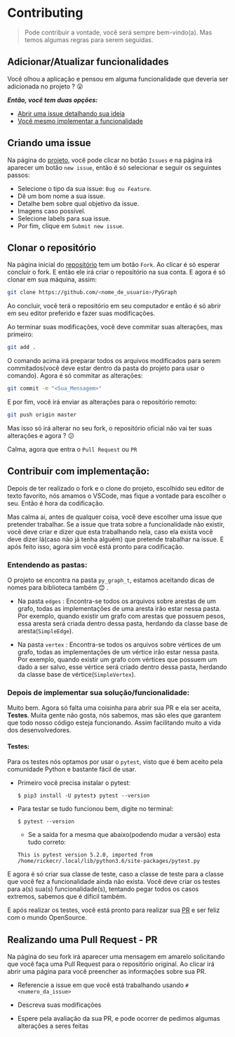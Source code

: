 # Contributing
> Pode contribuir a vontade, você será sempre bem-vindo(a). Mas temos algumas regras para serem seguidas.

## Adicionar/Atualizar funcionalidades

Você olhou a aplicação e pensou em alguma funcionalidade que deveria ser adicionada no projeto ? :open_mouth:

***Então, você tem duas opções:***

- [Abrir uma issue detalhando sua ideia](#criando-uma-issue)
- [Você mesmo implementar a funcionalidade](#contribuir-com-implementação)

## Criando uma issue

Na página do [projeto](https://github.com/Rickecr/PyGraph), você pode clicar no botão `Issues` e na página irá aparecer um botão `new issue`, então é só selecionar e seguir os seguintes passos:

- Selecione o tipo da sua issue: `Bug ou Feature`.
- Dê um bom nome a sua issue.
- Detalhe bem sobre qual objetivo da issue.
- Imagens caso possível.
- Selecione labels para sua issue.
- Por fim, clique em `Submit new issue`.

## Clonar o repositório

Na página inicial do [repositório](https://github.com/Rickecr/PyGraph) tem um botão `Fork`. Ao clicar é só esperar concluir o fork. E então ele irá criar o repositório na sua conta. E agora é só clonar em sua máquina, assim:

```sh
git clone https://github.com/<nome_de_usuario>/PyGraph
```

Ao concluir, você terá o repositório em seu computador e então é só abrir em seu editor preferido e fazer suas modificações.

Ao terminar suas modificações, você deve commitar suas alterações, mas primeiro:

```sh
git add .
```

O comando acima irá preparar todos os arquivos modificados para serem commitados(você deve estar dentro da pasta do projeto para usar o comando). Agora é só commitar as alterações:

```sh
git commit -m "<Sua_Mensagem>"
```

E por fim, você irá enviar as alterações para o repositório remoto:

```sh
git push origin master
```

Mas isso só irá alterar no seu fork, o repositório oficial não vai ter suas alterações e agora ? :confused:

Calma, agora que entra o `Pull Request` ou `PR`

## Contribuir com implementação:

Depois de ter realizado o fork e o clone do projeto, escolhido seu editor de texto favorito, nós amamos o VSCode, mas fique a vontade para escolher o seu. Então é hora da codificação.

Mas calma ai, antes de qualquer coisa, você deve escolher uma issue que pretender trabalhar. Se a issue que trata sobre a funcionalidade não existir, você deve criar e dizer que esta trabalhando nela, caso ela exista você deve dizer lá(caso não já tenha alguém) que pretende trabalhar na issue. E após feito isso, agora sim você está pronto para codificação.

### Entendendo as pastas:

O projeto se encontra na pasta `py_graph_t`, estamos aceitando dicas de nomes para biblioteca também :blush: .

- Na pasta `edges` : Encontra-se todos os arquivos sobre arestas de um grafo, todas as implementações de uma aresta irão estar nessa pasta. Por exemplo, quando existir um grafo com arestas que possuem pesos, essa aresta será criada dentro dessa pasta, herdando da classe base de aresta(`SimpleEdge`).

- Na pasta `vertex` : Encontra-se todos os arquivos sobre vértices de um grafo, todas as implementações de um vértice irão estar nessa pasta. Por exemplo, quando existir um grafo com vértices que possuem um dado a ser salvo, esse vértice será criado dentro dessa pasta, herdando da classe base de vértice(`SimpleVertex`).

### Depois de implementar sua solução/funcionalidade:

Muito bem. Agora só falta uma coisinha para abrir sua PR e ela ser aceita, **Testes**. Muita gente não gosta, nós sabemos, mas são eles que garantem que todo nosso código esteja funcionando. Assim facilitando muito a vida dos desenvolvedores.

#### Testes:

Para os testes nós optamos por usar o `pytest`, visto que é bem aceito pela comunidade Python e bastante fácil de usar.

- Primeiro você precisa instalar o pytest:

    <code>$ pip3 install -U pytest❯ pytest --version</code>

- Para testar se tudo funcionou bem, digite no terminal:

    <code>$ pytest --version</code>

    - Se a saída for a mesma que abaixo(podendo mudar a versão) esta tudo correto:

    <code>This is pytest version 5.2.0, imported from /home/rickecr/.local/lib/python3.6/site-packages/pytest.py</code>

E agora é só criar sua classe de teste, caso a classe de teste para a classe que você fez a funcionalidade ainda não exista.
Você deve criar os testes para a(s) sua(s) funcionalidade(s), tentando pegar todos os casos extremos, sabemos que é dificil também.

E após realizar os testes, você está pronto para realizar sua [PR](https://github.com/Rickecr/PyGraph/blob/master/CONTRIBUTING.md#realizando-uma-pull-request---pr) e ser feliz com o mundo OpenSource.

## Realizando uma Pull Request - PR

Na página do seu fork irá aparecer uma mensagem em amarelo solicitando que você faça uma Pull Request para o repositório original. Ao clicar irá abrir uma página para você preencher as informações sobre sua PR.

- Referencie a issue em que você está trabalhando usando `#<numero_da_issue>`

- Descreva suas modificações

- Espere pela avaliação da sua PR, e pode ocorrer de pedimos algumas alterações a seres feitas
